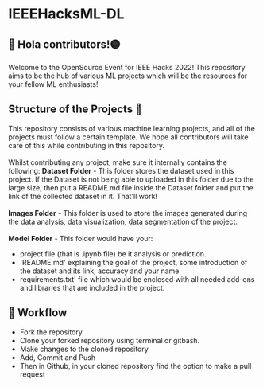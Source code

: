 # IEEEHacksML-DL

## 🔴 Hola contributors!:yellow_circle:
Welcome to the OpenSource Event for IEEE Hacks 2022! This repository aims to be the hub of various ML projects which will be the resources for your fellow ML enthusiasts!

## Structure of the Projects 📝
This repository consists of various machine learning projects, and all of the projects must follow a certain template. We hope all contributors will take care of this while contributing in this repository. <br><br>
Whilst contributing any project, make sure it internally contains the following: 
**Dataset Folder** - This folder stores the dataset used in this project. If the Dataset is not being able to uploaded in this folder due to the large size, then put a README.md file inside the Dataset folder and put the link of the collected dataset in it. That'll work!<br><br>
**Images Folder** - This folder is used to store the images generated during the data analysis, data visualization, data segmentation of the project.<br><br>
**Model Folder** - This folder would have your:<br>
- project file (that is .ipynb file) be it analysis or prediction. 
- 'README.md' explaining the goal of the project, some introduction of the dataset and its link, accuracy and your name 
- requirements.txt' file which would be enclosed with all needed add-ons and libraries that are included in the project.

## 🧮 Workflow
- Fork the repository
- Clone your forked repository using terminal or gitbash.
- Make changes to the cloned repository
- Add, Commit and Push
- Then in Github, in your cloned repository find the option to make a pull request

